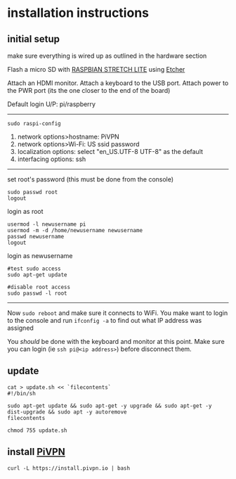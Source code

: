 # installation instructions

## initial setup

make sure everything is wired up as outlined in the hardware section

Flash a micro SD with [RASPBIAN STRETCH LITE](https://www.raspberrypi.org/downloads/raspbian/) using [Etcher](https://etcher.io/)

Attach an HDMI monitor.  Attach a keyboard to the USB port.  Attach power to the PWR port (its the one closer to the end of the board)

Default login U/P:  pi/raspberry

---

`sudo raspi-config`

1) network options>hostname: PiVPN
2) network options>Wi-Fi:
    US
    ssid
    password
3) localization options: select "en_US.UTF-8 UTF-8" as the default
4) interfacing options:  ssh

---

set root's password (this must be done from the console)
``` shell
sudo passwd root
logout
```

login as root

``` shell
usermod -l newusername pi
usermod -m -d /home/newusername newusername
passwd newusername
logout
```

login as newusername

``` shell
#test sudo access
sudo apt-get update

#disable root access
sudo passwd -l root 
```

---

Now `sudo reboot` and make sure it connects to WiFi.  You make want to login to the console and run `ifconfig -a` to find out what IP address was assigned

You *should* be done with the keyboard and monitor at this point.  Make sure you can login (ie `ssh pi@<ip address>`) before disconnect them.

## update

``` shell
cat > update.sh << `filecontents`
#!/bin/sh

sudo apt-get update && sudo apt-get -y upgrade && sudo apt-get -y dist-upgrade && sudo apt -y autoremove
filecontents

chmod 755 update.sh
```




## install [PiVPN](http://www.pivpn.io/)

``` shell
curl -L https://install.pivpn.io | bash
```



